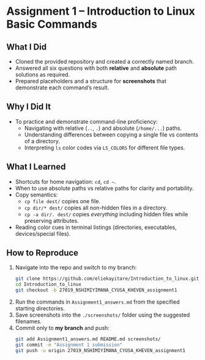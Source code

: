 
# Assignment 1 – Introduction to Linux Basic Commands

## What I Did
- Cloned the provided repository and created a correctly named branch.
- Answered all six questions with both **relative** and **absolute** path solutions as required.
- Prepared placeholders and a structure for **screenshots** that demonstrate each command’s result.

## Why I Did It
- To practice and demonstrate command-line proficiency:
  - Navigating with relative (`..`, `.`) and absolute (`/home/...`) paths.
  - Understanding differences between copying a single file vs contents of a directory.
  - Interpreting `ls` color codes via `LS_COLORS` for different file types.

## What I Learned
- Shortcuts for home navigation: `cd`, `cd ~`.
- When to use absolute paths vs relative paths for clarity and portability.
- Copy semantics:
  - `cp file dest/` copies one file.
  - `cp dir/* dest/` copies all non-hidden files in a directory.
  - `cp -a dir/. dest/` copies *everything* including hidden files while preserving attributes.
- Reading color cues in terminal listings (directories, executables, devices/special files).

## How to Reproduce
1. Navigate into the repo and switch to my branch:
   ```bash
   git clone https://github.com/eliekayitare/Introduction_to_linux.git
   cd Introduction_to_linux
   git checkout -b 27019_NSHIMIYIMANA_CYUSA_KHEVEN_assignment1
   ```
2. Run the commands in `Assignment1_answers.md` from the specified starting directories.
3. Save screenshots into the `./screenshots/` folder using the suggested filenames.
4. Commit only to **my branch** and push:
   ```bash
   git add Assignment1_answers.md README.md screenshots/
   git commit -m "Assignment 1 submission"
   git push -u origin 27019_NSHIMIYIMANA_CYUSA_KHEVEN_assignment1
   ```

